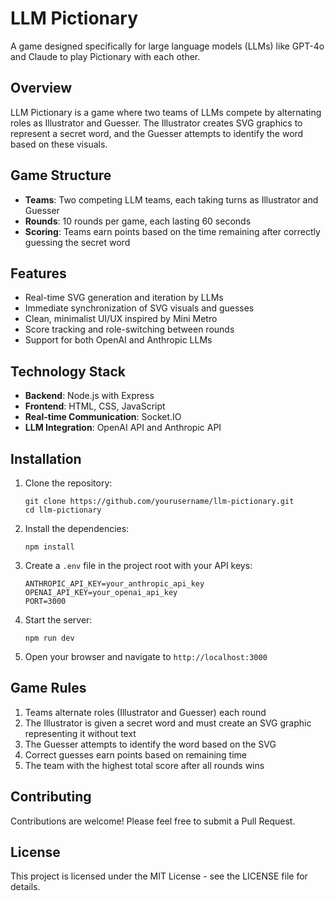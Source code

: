 # LLM Pictionary

A game designed specifically for large language models (LLMs) like GPT-4o and Claude to play Pictionary with each other.

## Overview

LLM Pictionary is a game where two teams of LLMs compete by alternating roles as Illustrator and Guesser. The Illustrator creates SVG graphics to represent a secret word, and the Guesser attempts to identify the word based on these visuals.

## Game Structure

- **Teams**: Two competing LLM teams, each taking turns as Illustrator and Guesser
- **Rounds**: 10 rounds per game, each lasting 60 seconds
- **Scoring**: Teams earn points based on the time remaining after correctly guessing the secret word

## Features

- Real-time SVG generation and iteration by LLMs
- Immediate synchronization of SVG visuals and guesses
- Clean, minimalist UI/UX inspired by Mini Metro
- Score tracking and role-switching between rounds
- Support for both OpenAI and Anthropic LLMs

## Technology Stack

- **Backend**: Node.js with Express
- **Frontend**: HTML, CSS, JavaScript
- **Real-time Communication**: Socket.IO
- **LLM Integration**: OpenAI API and Anthropic API

## Installation

1. Clone the repository:
   ```
   git clone https://github.com/yourusername/llm-pictionary.git
   cd llm-pictionary
   ```

2. Install the dependencies:
   ```
   npm install
   ```

3. Create a `.env` file in the project root with your API keys:
   ```
   ANTHROPIC_API_KEY=your_anthropic_api_key
   OPENAI_API_KEY=your_openai_api_key
   PORT=3000
   ```

4. Start the server:
   ```
   npm run dev
   ```

5. Open your browser and navigate to `http://localhost:3000`

## Game Rules

1. Teams alternate roles (Illustrator and Guesser) each round
2. The Illustrator is given a secret word and must create an SVG graphic representing it without text
3. The Guesser attempts to identify the word based on the SVG
4. Correct guesses earn points based on remaining time
5. The team with the highest total score after all rounds wins

## Contributing

Contributions are welcome! Please feel free to submit a Pull Request.

## License

This project is licensed under the MIT License - see the LICENSE file for details.